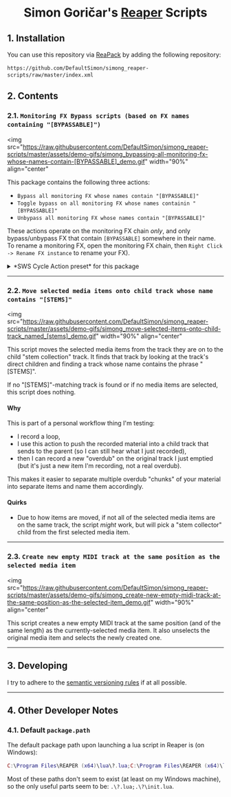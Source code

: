 <h1 align="center">
    Simon Goričar's <a href="https://www.reaper.fm/">Reaper</a> Scripts
</h1>

## 1. Installation
You can use this repository via [ReaPack](https://reapack.com) by adding the following 
repository:
```
https://github.com/DefaultSimon/simong_reaper-scripts/raw/master/index.xml
```

## 2. Contents

### 2.1. `Monitoring FX Bypass scripts (based on FX names containing "[BYPASSABLE]")`

<img 
    src="https://raw.githubusercontent.com/DefaultSimon/simong_reaper-scripts/master/assets/demo-gifs/simong_bypassing-all-monitoring-fx-whose-names-contain-[BYPASSABLE]_demo.gif"
    width="90%"
    align="center"
>

This package contains the following three actions:
- `Bypass all monitoring FX whose names contain "[BYPASSABLE]"`
- `Toggle bypass on all monitoring FX whose names containin "[BYPASSABLE]"`
- `Unbypass all monitoring FX whose names contain "[BYPASSABLE]"`

These actions operate on the monitoring FX chain *only*, and only bypass/unbypass FX
that contain `[BYPASSABLE]` somewhere in their name. To rename a monitoring FX, open the monitoring FX chain, then `Right Click -> Rename FX instance` to rename your FX).

<details>
<summary>*SWS Cycle Action preset* for this package</summary>

Because these scripts are handier with a toggleable SWS cycle action (requires [SWS](https://sws-extension.org/index.php)), I've included 
a preconfigured cycle action in the `Cycle Action/simong_CycleAction_Toggle (bypass and unbypass) monitoring FX whose name contains the phrase [BYPASSABLE].ini` preset file.

Simply [download the file](https://github.com/DefaultSimon/simong_reaper-scripts/blob/master/Cycle%20Actions/simong_CycleAction_Toggle%20(bypass%20and%20unbypass)%20monitoring%20FX%20whose%20name%20contains%20the%20phrase%20%5BBYPASSABLE%5D.ini),
then go to `Extensions -> Cycle Action editor... -> Import/export -> Import in section 'Main'...`, select the file, then click `Apply`.

</details>

---

### 2.2. `Move selected media items onto child track whose name contains "[STEMS]"`

<img 
    src="https://raw.githubusercontent.com/DefaultSimon/simong_reaper-scripts/master/assets/demo-gifs/simong_move-selected-items-onto-child-track_named_[stems]_demo.gif"
    width="90%"
    align="center"
>

This script moves the selected media items from the track they are on to the child "stem collection" track. It finds that track by looking at the track's direct children and finding a track whose name
contains the phrase "[STEMS]".

If no "[STEMS]"-matching track is found or if no media items are selected, this script does nothing.

#### Why
This is part of a personal workflow thing I'm testing: 
- I record a loop,
- I use this action to push the recorded material into a child track that sends to the parent 
  (so I can still hear what I just recorded), 
- then I can record a new "overdub" on the original track I just emptied 
  (but it's just a new item I'm recording, not a real overdub).

This makes it easier to separate multiple overdub "chunks" of your material into separate items 
and name them accordingly.

#### Quirks
- Due to how items are moved, if not all of the selected media items are on the same track, the script *might* work, but will pick a "stem collector" child from the first selected media item.

---

### 2.3. `Create new empty MIDI track at the same position as the selected media item`

<img 
    src="https://raw.githubusercontent.com/DefaultSimon/simong_reaper-scripts/master/assets/demo-gifs/simong_create-new-empty-midi-track-at-the-same-position-as-the-selected-item_demo.gif"
    width="90%"
    align="center"
>

This script creates a new empty MIDI track at the same position (and of the same length) as the currently-selected media item. It also unselects the original media item and selects the newly created one.

---

## 3. Developing
I try to adhere to the [semantic versioning rules](https://semver.org/#semantic-versioning-200) if at all possible.

---

## 4. Other Developer Notes

### 4.1. Default `package.path`
The default package path upon launching a lua script in Reaper is (on Windows):
```lua
C:\Program Files\REAPER (x64)\lua\?.lua;C:\Program Files\REAPER (x64)\lua\?\init.lua;C:\Program Files\REAPER (x64)\?.lua;C:\Program Files\REAPER (x64)\?\init.lua;C:\Program Files\REAPER (x64)\..\share\lua\5.3\?.lua;C:\Program Files\REAPER (x64)\..\share\lua\5.3\?\init.lua;.\?.lua;.\?\init.lua
```

Most of these paths don't seem to exist (at least on my Windows machine), so the
only useful parts seem to be: `.\?.lua;.\?\init.lua`. 
